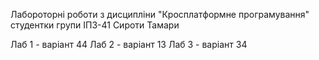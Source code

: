 Лабороторні роботи з дисципліни "Кросплатформне програмування" студентки групи ІПЗ-41 Сироти Тамари

Лаб 1 - варіант 44 Лаб 2 - варіант 13 Лаб 3 - варіант 34
